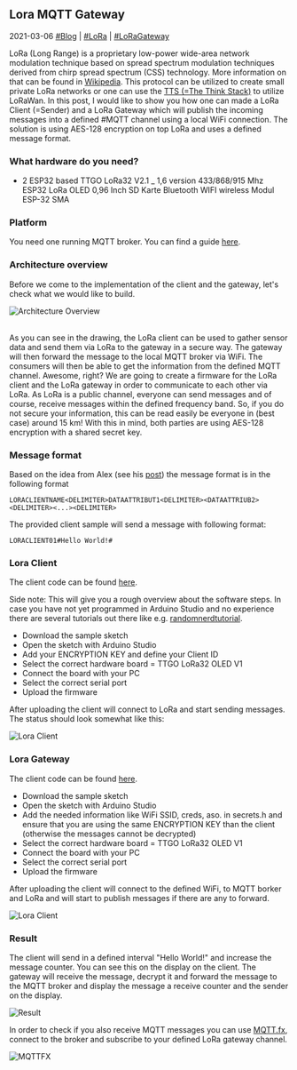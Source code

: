## Lora MQTT Gateway
2021-03-06 [#Blog](/index) | [#LoRa](/posts/loragateway) | [#LoRaGateway](/posts/loragateway)

LoRa (Long Range) is a proprietary low-power wide-area network modulation technique based on spread spectrum modulation techniques derived from chirp spread spectrum (CSS) technology. More information on that can be found in [Wikipedia](https://en.wikipedia.org/wiki/LoRa). This protocol can be utilized to create small private LoRa networks or one can use the [TTS (=The Think Stack)](https://thethingsindustries.com/docs/) to utilize LoRaWan. In this post, I would like to show you how one can made a LoRa Client (=Sender) and a LoRa Gateway which will publish the incoming messages into a defined #MQTT channel using a local WiFi connection. The solution is using AES-128 encryption on top LoRa and uses a defined message format.

### What hardware do you need?
* 2 ESP32 based TTGO LoRa32 V2.1 _ 1,6 version 433/868/915 Mhz ESP32 LoRa OLED 0,96 Inch SD Karte Bluetooth WIFI wireless Modul ESP-32 SMA

### Platform
You need one running MQTT broker. You can find a guide [here](http://www.steves-internet-guide.com/install-mosquitto-broker/).

### Architecture overview
Before we come to the implementation of the client and the gateway, let's check what we would like to build.

![Architecture Overview](/assets/loraarchitecture.svg "Architecture Overview")

<br>
As you can see in the drawing, the LoRa client can be used to gather sensor data and send them via LoRa to the gateway in a secure way. The gateway will then forward the message to the local MQTT broker via WiFi. The consumers will then be able to get the information from the defined MQTT channel. Awesome, right?
We are going to create a firmware for the LoRa client and the LoRa gateway in order to communicate to each other via LoRa. As LoRa is a public channel, everyone can send messages and of course, receive messages within the defined frequency band. So, if you do not secure your information, this can be read easily be everyone in (best case) around 15 km! With this in mind, both parties are using AES-128 encryption with a shared secret key.

### Message format
Based on the idea from Alex (see his [post](https://www.aeq-web.com/selbstbau-https-lora-gateway-fur-iot-mit-esp32-lora-board/)) the message format is in the following format

```
LORACLIENTNAME<DELIMITER>DATAATTRIBUT1<DELIMITER><DATAATTRIUB2><DELIMITER><...><DELIMITER>
```

The provided client sample will send a message with following format:
```
LORACLIENT01#Hello World!#
```

### Lora Client
The client code can be found [here](https://github.com/achildrenmile/lorastuff/blob/master/loraclienthelloworld/loraclienthelloworld.ino). 

Side note: This will give you a rough overview about the software steps. In case you have not yet programmed in Arduino Studio and no experience there are several tutorials out there like e.g. [randomnerdtutorial](https://randomnerdtutorials.com/getting-started-with-esp32/).


* Download the sample sketch
* Open the sketch with Arduino Studio
* Add your ENCRYPTION KEY and define your Client ID
* Select the correct hardware board = TTGO LoRa32 OLED V1 
* Connect the board with your PC
* Select the correct serial port
* Upload the firmware

After uploading the client will connect to LoRa and start sending messages. The status should look somewhat like this:

![Lora Client](/assets/loraclient.jpg "Lora Client")

### Lora Gateway
The client code can be found [here](https://github.com/achildrenmile/lorastuff/blob/master/loragateway/loragateway.ino). 

* Download the sample sketch
* Open the sketch with Arduino Studio
* Add the needed information like WiFi SSID, creds, aso. in secrets.h and ensure that you are using the same ENCRYPTION KEY than the client (otherwise the messages cannot be decrypted) 
* Select the correct hardware board = TTGO LoRa32 OLED V1 
* Connect the board with your PC
* Select the correct serial port
* Upload the firmware

After uploading the client will connect to the defined WiFi, to MQTT borker and LoRa and will start to publish messages if there are any to forward.

![Lora Client](/assets/loragateway.jpg "Lora Gateway")

### Result
The client will send in a defined interval "Hello World!" and increase the message counter. You can see this on the display on the client. The gateway will receive the message, decrypt it and forward the message to the MQTT broker and display the message a receive counter and the sender on the display. 

![Result](/assets/loraresult.jpg "Result")

In order to check if you also receive MQTT messages you can use [MQTT.fx](https://mqttfx.jensd.de/), connect to the broker and subscribe to your defined LoRa gateway channel.

![MQTTFX](/assets/loramqttfx.jpg "MQTT FX")



